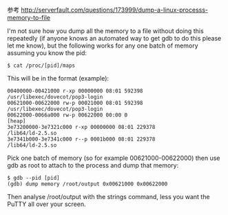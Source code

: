 # 

参考 http://serverfault.com/questions/173999/dump-a-linux-processs-memory-to-file


I'm not sure how you dump all the memory to a file without doing this repeatedly (if anyone knows an automated way to get gdb to do this please let me know), but the following works for any one batch of memory assuming you know the pid:

    $ cat /proc/[pid]/maps

This will be in the format (example):

```
00400000-00421000 r-xp 00000000 08:01 592398                             /usr/libexec/dovecot/pop3-login
00621000-00622000 rw-p 00021000 08:01 592398                             /usr/libexec/dovecot/pop3-login
00622000-0066a000 rw-p 00622000 00:00 0                                  [heap]
3e73200000-3e7321c000 r-xp 00000000 08:01 229378                         /lib64/ld-2.5.so
3e7341b000-3e7341c000 r--p 0001b000 08:01 229378                         /lib64/ld-2.5.so
```

Pick one batch of memory (so for example 00621000-00622000) then use gdb as root to attach to the process and dump that memory:

```
$ gdb --pid [pid]
(gdb) dump memory /root/output 0x00621000 0x00622000
```

Then analyse /root/output with the strings command, less you want the PuTTY all over your screen.